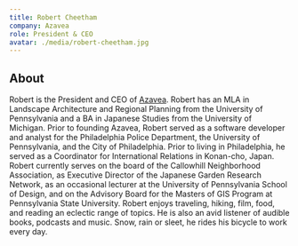 ```yaml
---
title: Robert Cheetham
company: Azavea
role: President & CEO
avatar: ./media/robert-cheetham.jpg
---
```

## About

Robert is the President and CEO of [Azavea](https://www.azavea.com/). Robert has an MLA in Landscape Architecture and Regional Planning from the University of Pennsylvania and a BA in Japanese Studies from the University of Michigan. Prior to founding Azavea, Robert served as a software developer and analyst for the Philadelphia Police Department, the University of Pennsylvania, and the City of Philadelphia. Prior to living in Philadelphia, he served as a Coordinator for International Relations in Konan-cho, Japan. Robert currently serves on the board of the Callowhill Neighborhood Association, as Executive Director of the Japanese Garden Research Network, as an occasional lecturer at the University of Pennsylvania School of Design, and on the Advisory Board for the Masters of GIS Program at Pennsylvania State University. Robert enjoys traveling, hiking, film, food, and reading an eclectic range of topics. He is also an avid listener of audible books, podcasts and music. Snow, rain or sleet, he rides his bicycle to work every day.